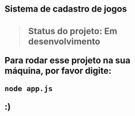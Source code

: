 <h1>Sistema de cadastro de jogos<h1>

> Status do projeto: Em desenvolvimento

Para rodar esse projeto na sua máquina, por favor digite: 
```
node app.js
```

:)
